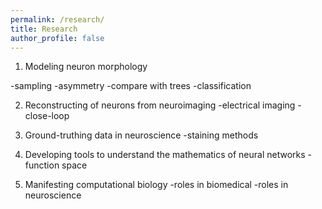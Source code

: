 ```yaml
---
permalink: /research/
title: Research
author_profile: false
---
```

1. Modeling neuron morphology

-sampling
-asymmetry
-compare with trees
-classification

2. Reconstructing of neurons from neuroimaging
-electrical imaging
-close-loop

3. Ground-truthing data in neuroscience
-staining methods

4. Developing tools to understand the mathematics of neural networks
-function space

5. Manifesting computational biology
-roles in biomedical
-roles in neuroscience

